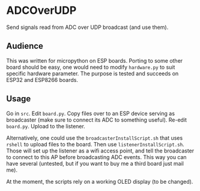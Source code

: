 # ADCOverUDP

Send signals read from ADC over UDP broadcast (and use them).

## Audience

This was written for micropython on ESP boards. Porting to some other board
should be easy, one would need to modify `hardware.py` to suit specific
hardware parameter. The purpose is tested and succeeds on ESP32 and ESP8266
boards.

## Usage

Go in `src`. Edit `board.py`. Copy files over to an ESP device serving as 
broadcaster (make sure to connect its ADC to something useful). Re-edit
`board.py`. Upload to the listener.

Alternatively, one could use the `broadcasterInstallScript.sh` that uses
`rshell` to upload files to the board. Then use `listenerInstallScript.sh`.
Those will set up the listener as a wifi access point, and tell the broadcaster
to connect to this AP before broadcasting ADC events. This way you can have
several (untested, but if you want to buy me a third board just mail me).

At the moment, the scripts rely on a working OLED display (to be changed).

